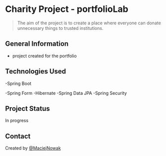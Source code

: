 # Charity Project - portfolioLab
> The aim of the project is to create a place where everyone can donate unnecessary things to trusted institutions.

## General Information
 - project created for the portfolio
 
## Technologies Used
-Spring Boot 

-Spring Form
-Hibernate
-Spring Data JPA
-Spring Security
 
 ## Project Status
 In progress

 ## Contact
Created by [@MaciejNowak](https://github.com/MaciejArc/)
